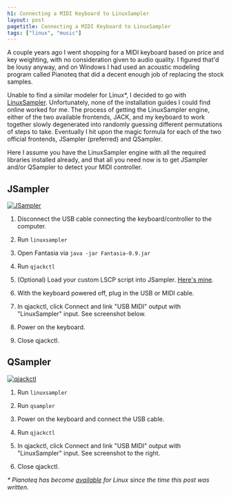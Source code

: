 ```yaml
---
h1: Connecting a MIDI Keyboard to LinuxSampler
layout: post
pagetitle: Connecting a MIDI Keyboard to LinuxSampler
tags: ["linux", "music"]
---
```

A couple years ago I went shopping for a MIDI keyboard based on price and key weighting, with no consideration given to audio quality. I figured that'd be lousy anyway, and on Windows I had used an acoustic modeling program called Pianoteq that did a decent enough job of replacing the stock samples.

Unable to find a similar modeler for Linux*, I decided to go with [LinuxSampler](http://www.linuxsampler.org/about.html). Unfortunately, none of the installation guides I could find online worked for me. The process of getting the LinuxSampler engine, either of the two available frontends, JACK, and my keyboard to work together slowly degenerated into randomly guessing different permutations of steps to take. Eventually I hit upon the magic formula for each of the two official frontends, JSampler (preferred) and QSampler.

Here I assume you have the LinuxSampler engine with all the required libraries installed already, and that all you need now is to get JSampler and/or QSampler to detect your MIDI controller.

## JSampler

<a href="/img/linuxsampler-jsampler.jpg" data-lightbox="lightbox" title="JSampler"><img src="/img/linuxsampler-jsampler.jpg" class="right overlay" alt="JSampler"></a>

1. Disconnect the USB cable connecting the keyboard/controller to the computer.

1. Run `linuxsampler`

1. Open Fantasia via `java -jar Fantasia-0.9.jar`

1. Run `qjackctl`

1. (Optional) Load your custom LSCP script into JSampler. [Here's mine](https://github.com/artnc/dotfiles/blob/master/linuxsampler/jsampler_settings.lscp).

1. With the keyboard powered off, plug in the USB or MIDI cable.

1. In qjackctl, click Connect and link "USB MIDI" output with "LinuxSampler" input. See screenshot below.

1. Power on the keyboard.

1. Close qjackctl.

## QSampler

<a href="/img/linuxsampler-qjackctl.jpg" data-lightbox="lightbox" title="qjackctl"><img src="/img/linuxsampler-qjackctl.jpg" class="right overlay" alt="qjackctl"></a>

1. Run `linuxsampler`

1. Run `qsampler`

1. Power on the keyboard and connect the USB cable.

1. Run `qjackctl`

1. In qjackctl, click Connect and link "USB MIDI" output with "LinuxSampler" input. See screenshot to the right.

1. Close qjackctl.

*&ast; Pianoteq has become [available](http://www.pianoteq.com/pianoteq4) for Linux since the time this post was written.*
